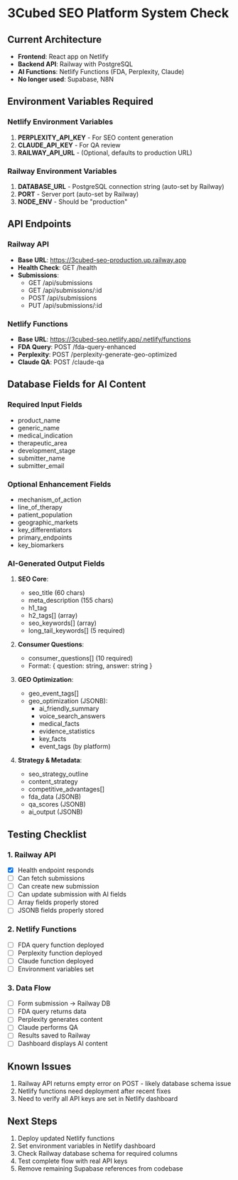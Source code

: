# 3Cubed SEO Platform System Check

## Current Architecture
- **Frontend**: React app on Netlify
- **Backend API**: Railway with PostgreSQL
- **AI Functions**: Netlify Functions (FDA, Perplexity, Claude)
- **No longer used**: Supabase, N8N

## Environment Variables Required

### Netlify Environment Variables
1. **PERPLEXITY_API_KEY** - For SEO content generation
2. **CLAUDE_API_KEY** - For QA review
3. **RAILWAY_API_URL** - (Optional, defaults to production URL)

### Railway Environment Variables
1. **DATABASE_URL** - PostgreSQL connection string (auto-set by Railway)
2. **PORT** - Server port (auto-set by Railway)
3. **NODE_ENV** - Should be "production"

## API Endpoints

### Railway API
- **Base URL**: https://3cubed-seo-production.up.railway.app
- **Health Check**: GET /health
- **Submissions**: 
  - GET /api/submissions
  - GET /api/submissions/:id
  - POST /api/submissions
  - PUT /api/submissions/:id

### Netlify Functions
- **Base URL**: https://3cubed-seo.netlify.app/.netlify/functions
- **FDA Query**: POST /fda-query-enhanced
- **Perplexity**: POST /perplexity-generate-geo-optimized
- **Claude QA**: POST /claude-qa

## Database Fields for AI Content

### Required Input Fields
- product_name
- generic_name
- medical_indication
- therapeutic_area
- development_stage
- submitter_name
- submitter_email

### Optional Enhancement Fields
- mechanism_of_action
- line_of_therapy
- patient_population
- geographic_markets
- key_differentiators
- primary_endpoints
- key_biomarkers

### AI-Generated Output Fields
1. **SEO Core**:
   - seo_title (60 chars)
   - meta_description (155 chars)
   - h1_tag
   - h2_tags[] (array)
   - seo_keywords[] (array)
   - long_tail_keywords[] (5 required)

2. **Consumer Questions**:
   - consumer_questions[] (10 required)
   - Format: { question: string, answer: string }

3. **GEO Optimization**:
   - geo_event_tags[]
   - geo_optimization (JSONB):
     - ai_friendly_summary
     - voice_search_answers
     - medical_facts
     - evidence_statistics
     - key_facts
     - event_tags (by platform)

4. **Strategy & Metadata**:
   - seo_strategy_outline
   - content_strategy
   - competitive_advantages[]
   - fda_data (JSONB)
   - qa_scores (JSONB)
   - ai_output (JSONB)

## Testing Checklist

### 1. Railway API
- [x] Health endpoint responds
- [ ] Can fetch submissions
- [ ] Can create new submission
- [ ] Can update submission with AI fields
- [ ] Array fields properly stored
- [ ] JSONB fields properly stored

### 2. Netlify Functions
- [ ] FDA query function deployed
- [ ] Perplexity function deployed
- [ ] Claude function deployed
- [ ] Environment variables set

### 3. Data Flow
- [ ] Form submission → Railway DB
- [ ] FDA query returns data
- [ ] Perplexity generates content
- [ ] Claude performs QA
- [ ] Results saved to Railway
- [ ] Dashboard displays AI content

## Known Issues
1. Railway API returns empty error on POST - likely database schema issue
2. Netlify functions need deployment after recent fixes
3. Need to verify all API keys are set in Netlify dashboard

## Next Steps
1. Deploy updated Netlify functions
2. Set environment variables in Netlify dashboard
3. Check Railway database schema for required columns
4. Test complete flow with real API keys
5. Remove remaining Supabase references from codebase